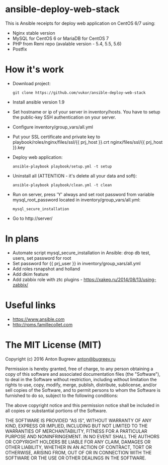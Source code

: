 ansible-deploy-web-stack
===========

This is Ansible receipts for deploy web application on CentOS 6/7 using:
  * Nginx stable version
  * MySQL for CentOS 6 or MariaDB for CentOS 7
  * PHP from Remi repo (avalable version - 5.4, 5.5, 5.6)
  * Postfix


How it's work
===========

* Download project:

    `` git clone https://github.com/vukor/ansible-deploy-web-stack ``

* Install ansible version 1.9

* Set hostname or ip of your server in inventory/hosts. You have to setup the public-key SSH authentication on your server.

* Configure inventory/group_vars/all.yml

* Put your SSL certificate and private key to playbook/roles/nginx/files/ssl/{{ prj_host }}.crt nginx/files/ssl/{{ prj_host }}.key
  
* Deploy web application:

  `` ansible-playbook playbook/setup.yml -t setup ``

* Uninstall all (ATTENTION - it's delete all your data and soft):
  
  `` ansible-playbook playbook/clean.yml -t clean ``

* Run on server, press 'Y' always and set root password from variable mysql_root_password located in inventory/group_vars/all.yml:

  `` mysql_secure_installation `` 

* Go to http://server/
  

In plans
===========

* Automate script mysql_secure_installation in Ansible: drop db test, users, set password for root
* Set password for {{ prj_user }} in inventory/group_vars/all.yml
* Add roles rsnapshot and holland
* Add dkim feature
* Add zabbix role with ztc plugins - https://xakep.ru/2014/08/13/using-zabbix/


Useful links
============
  - https://www.ansible.com
  - http://rpms.famillecollet.com


The MIT License (MIT)
===========
Copyright (c) 2016 Anton Bugreev <anton@bugreev.ru>

Permission is hereby granted, free of charge, to any person obtaining a copy of this software and associated documentation files (the "Software"), to deal in the Software without restriction, including without limitation the rights to use, copy, modify, merge, publish, distribute, sublicense, and/or sell copies of the Software, and to permit persons to whom the Software is furnished to do so, subject to the following conditions:

The above copyright notice and this permission notice shall be included in all copies or substantial portions of the Software.

THE SOFTWARE IS PROVIDED "AS IS", WITHOUT WARRANTY OF ANY KIND, EXPRESS OR IMPLIED, INCLUDING BUT NOT LIMITED TO THE WARRANTIES OF MERCHANTABILITY, FITNESS FOR A PARTICULAR PURPOSE AND NONINFRINGEMENT. IN NO EVENT SHALL THE AUTHORS OR COPYRIGHT HOLDERS BE LIABLE FOR ANY CLAIM, DAMAGES OR OTHER LIABILITY, WHETHER IN AN ACTION OF CONTRACT, TORT OR OTHERWISE, ARISING FROM, OUT OF OR IN CONNECTION WITH THE SOFTWARE OR THE USE OR OTHER DEALINGS IN THE SOFTWARE.
